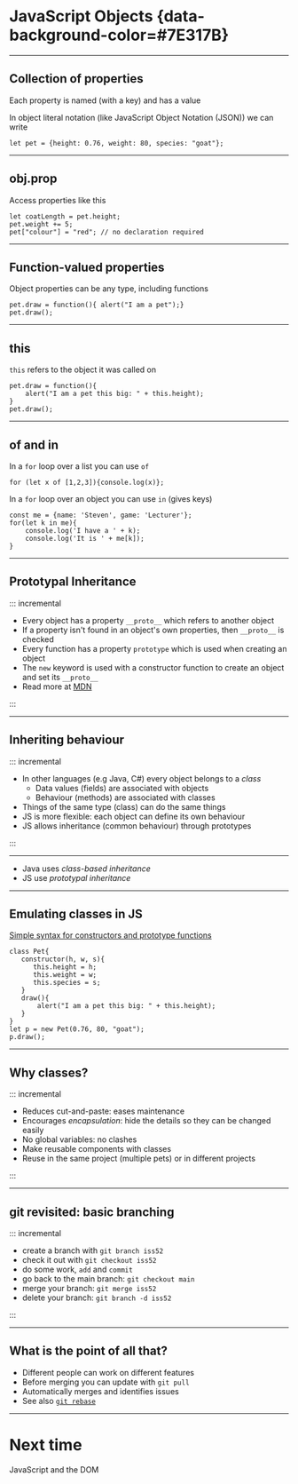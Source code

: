 # JavaScript Objects {data-background-color=#7E317B}

---

## Collection of properties

Each property is named (with a key) and has a value

In object literal notation (like JavaScript Object Notation (JSON)) we can write

```
let pet = {height: 0.76, weight: 80, species: "goat"};
```

---

## obj.prop

Access properties like this

```
let coatLength = pet.height;
pet.weight += 5;
pet["colour"] = "red"; // no declaration required

```

---

## Function-valued properties

Object properties can be any type, including functions

```
pet.draw = function(){ alert("I am a pet");}
pet.draw();
```

---

## this

`this` refers to the object it was called on

```
pet.draw = function(){
    alert("I am a pet this big: " + this.height);
}
pet.draw();

```

---
## of and in

In a `for` loop over a list you can use `of`
```
for (let x of [1,2,3]){console.log(x)};
```

In a `for` loop over an object you can use `in` (gives keys)
```
const me = {name: 'Steven', game: 'Lecturer'};
for(let k in me){
    console.log('I have a ' + k);
    console.log('It is ' + me[k]);
}
```

---

## Prototypal Inheritance

::: incremental

- Every object has a property `__proto__` which refers to another object
- If a property isn't found in an object's own properties, then `__proto__` is checked
- Every function has a property `prototype` which is used when creating an object
- The `new` keyword is used with a constructor function to create an object and set its `__proto__`
- Read more at [MDN](https://developer.mozilla.org/en-US/docs/Web/JavaScript/Inheritance_and_the_prototype_chain)

:::

---

## Inheriting behaviour

::: incremental

- In other languages (e.g Java, C#) every object belongs to a *class*
    - Data values (fields) are associated with objects
    - Behaviour (methods) are associated with classes
- Things of the same type (class) can do the same things
- JS is more flexible: each object can define its own behaviour
- JS allows inheritance (common behaviour) through prototypes

:::

---

- Java uses *class-based inheritance*
- JS use *prototypal inheritance*


---

## Emulating classes in JS

[Simple syntax for constructors and prototype functions](https://developer.mozilla.org/en-US/docs/Web/JavaScript/Reference/Classes)

```
class Pet{
   constructor(h, w, s){
      this.height = h;
      this.weight = w;
      this.species = s;
   }
   draw(){
       alert("I am a pet this big: " + this.height);
   }
}
let p = new Pet(0.76, 80, "goat");
p.draw();

```

---

## Why classes?

::: incremental

- Reduces cut-and-paste: eases maintenance
- Encourages *encapsulation*: hide the details so they can be changed easily
- No global variables: no clashes
- Make reusable components with classes
- Reuse in the same project (multiple pets) or in different projects

:::

---

## git revisited: basic branching

::: incremental

- create a branch with `git branch iss52`
- check it out with `git checkout iss52`
- do some work, `add` and `commit`
- go back to the main branch: `git checkout main`
- merge your branch: `git merge iss52`
- delete your branch: `git branch -d iss52`

:::

---

## What is the point of all that?

- Different people can work on different features
- Before merging you can update with `git pull`
- Automatically merges and identifies issues
- See also [`git rebase`](https://git-scm.com/book/en/v2/Git-Branching-Rebasing)

---

# Next time 

JavaScript and the DOM